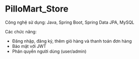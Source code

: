 # PilloMart_Store

Công nghệ sử dụng: Java, Spring Boot, Spring Data JPA, MySQL

Các chức năng:
+ Đăng nhập, đăng ký, thêm giỏ hàng và thanh toán đơn hàng
+ Bảo mật với JWT
+ Phân quyền người dùng (user/admin)

